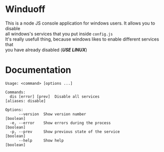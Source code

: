 # Winduoff

This is a node JS console application for windows users. It allows you to disable  
all windows's services that you put inside `config.js`  
It's really usefull thing, because windows likes to enable different services that  
you have already disabled (***USE LINUX***)

# Documentation

```console
Usage: <command> [options ...]

Commands:
  dis [error] [prev]  Disable all services                    [aliases: disable]

Options:
      --version  Show version number                                   [boolean]
  -e, --error    Show errors during the process                        [boolean]
  -p, --prev     Show previous state of the service                    [boolean]
      --help     Show help                                             [boolean]
```